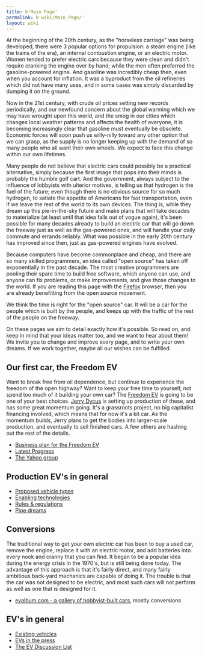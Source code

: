 ```yaml
---
title: b'Main Page'
permalink: b'wiki/Main_Page/'
layout: wiki
---
```


At the beginning of the 20th century, as the "horseless carriage" was
being developed, there were 3 popular options for propulsion: a steam
engine (like the trains of the era), an internal combustion engine, or
an electric motor. Women tended to prefer electric cars because they
were clean and didn't require cranking the engine over by hand; while
the men often preferred the gasoline-powered engine. And gasoline was
incredibly cheap then, even when you account for inflation. It was a
byproduct from the oil refineries which did not have many uses, and in
some cases was simply discarded by dumping it on the ground.

Now in the 21st century, with crude oil prices setting new records
periodically, and our newfound concern about the global warming which we
may have wrought upon this world, and the smog in our cities which
changes local weather patterns and affects the health of everyone, it is
becoming increasingly clear that gasoline must eventually be obsolete.
Economic forces will soon push us willy-nilly toward any other option
that we can grasp, as the supply is no longer keeping up with the demand
of so many people who all want their own wheels. We expect to face this
change within our own lifetimes.

Many people do not believe that electric cars could possibly be a
practical alternative, simply because the first image that pops into
their minds is probably the humble golf cart. And the government, always
subject to the influence of lobbyists with ulterior motives, is telling
us that hydrogen is the fuel of the future; even though there is no
obvious source for so much hydrogen, to satiate the appetite of
Americans for fast transportation, even if we leave the rest of the
world to its own devices. The thing is, while they dream up this
pie-in-the-sky future and make plans that will take decades to
materialize (at least until that idea falls out of vogue again), it's
been possible for many decades already to build an electric car that
will go down the freeway just as well as the gas-powered ones, and will
handle your daily commute and errands reliably. What was possible in the
early 20th century has improved since then, just as gas-powered engines
have evolved.

Because computers have become commonplace and cheap, and there are so
many skilled programmers, an idea called "open source" has taken off
exponentially in the past decade. The most creative programmers are
pooling their spare time to build free software, which anyone can use,
and anyone can fix problems, or make improvements, and give those
changes to the world. If you are reading this page with the
[Firefox](http://www.mozilla.com/firefox/) browser, then you are already
benefitting from the open source movement.

We think the time is right for the "open source" car. It will be a car
for the people which is built by the people, and keeps up with the
traffic of the rest of the people on the freeway.

On these pages we aim to detail exactly how it's possible. So read on,
and keep in mind that your ideas matter too, and we want to hear about
them! We invite you to change and improve every page, and to write your
own dreams. If we work together, maybe all our wishes can be fulfilled.

Our first car, the Freedom EV
-----------------------------

Want to break free from oil dependence, but continue to experience the
freedom of the open highway? Want to keep your free time to yourself,
not spend too much of it building your own car? The [Freedom
EV](/wiki/Freedom_EV "wikilink") is going to be one of your best choices.
[Jerry Dycus](/wiki/Jerry_Dycus "wikilink") is setting up production of these,
and has some great momentum going. It's a grassroots project, no big
capitalist financing involved, which means that for now it's a kit car.
As the momentum builds, Jerry plans to get the bodies into larger-scale
production, and eventually to sell finished cars. A few others are
hashing out the rest of the details.

-   [Business plan for the Freedom
    EV](/wiki/Business_plan_for_the_Freedom_EV "wikilink")
-   [Latest Progress](/wiki/Progress_Pics "wikilink")
-   [The Yahoo group](http://autos.groups.yahoo.com/group/EVProduction/)

Production EV's in general
--------------------------

-   [Proposed vehicle types](/wiki/Proposed_vehicle_types "wikilink")
-   [Enabling technologies](/wiki/Enabling_technologies "wikilink")
-   [Rules & regulations](/wiki/Rules_&_regulations "wikilink")
-   [Pipe dreams](/wiki/Pipe_dreams "wikilink")

Conversions
-----------

The traditional way to get your own electric car has been to buy a used
car, remove the engine, replace it with an electric motor, and add
batteries into every nook and cranny that you can find. It began to be a
popular idea during the energy crisis in the 1970's, but is still being
done today. The advantage of this approach is that it's fairly direct,
and many fairly ambitious back-yard mechanics are capable of doing it.
The trouble is that the car was not designed to be electric, and most
such cars will not perform as well as one that is designed for it.

-   [evalbum.com - a gallery of hobbyist-built
    cars](http://evalbum.com), mostly conversions

EV's in general
---------------

-   [Existing vehicles](/wiki/Existing_vehicles "wikilink")
-   [EVs in the press](/wiki/EVs_in_the_press "wikilink")
-   [The EV Discussion List](http://www.evdl.org/)
